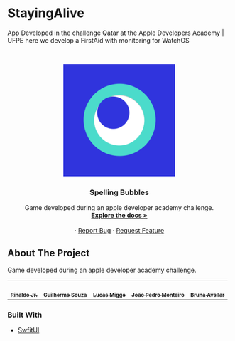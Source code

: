 # StayingAlive
App Developed in the challenge Qatar at the Apple Developers Academy | UFPE here we develop a FirstAid with monitoring for WatchOS

<!-- PROJECT LOGO -->
<br />
<p align="center">
  <a href="https://github.com/github_username/repo_name">
    <img src="./StayingAlive%20Watch%20App/Assets.xcassets/AppIcon.appiconset/App%20Icon-2.png" alt="Logo" width="50%">
  </a>

  <h3 align="center">Spelling Bubbles</h3>

  <p align="center">
Game developed during an apple developer academy challenge.
    <br />
    <a href="https://github.com/RinaldoJr4/StayingAlive"><strong>Explore the docs »</strong></a>
    <br />
    <br />
    ·
    <a href="https://github.com/RinaldoJr4/StayingAlive/issues?q=is%3Aopen+is%3Aissue">Report Bug</a>
    ·
    <a href="https://github.com/RinaldoJr4/StayingAlive/issues?q=is%3Aopen+is%3Aissue">Request Feature</a>
  </p>
</p>


## About The Project

Game developed during an apple developer academy challenge.

<table>
  <tr>
<td align="center"><a href="https://github.com/RinaldoJr4"><img src="https://avatars.githubusercontent.com/u/107890806?v=4" width="100px;" alt=""/><br /><sub><b>Rinaldo Jr.</b></sub></a><br/></td>

<td align="center"><a href="https://github.com/gms4"><img src="https://avatars.githubusercontent.com/u/55262001?v=4" width="100px;" alt=""/><br /><sub><b>Guilherme Souza</b></sub></a><br/></td>

<td align="center"><a href="https://github.com/miggelucas"><img src="https://avatars.githubusercontent.com/u/53379393?v=4" width="100px;" alt=""/><br /><sub><b>Lucas Migge</b></sub></a><br/></td>

<td align="center"><a href="https://github.com/hummjoao"><img src="https://avatars.githubusercontent.com/u/108694473?v=4" width="100px;" alt=""/><br /><sub><b>João Pedro Monteiro</b></sub></a><br/></td>

<td align="center"><a href="https://github.com/BrunaAvellar88"><img src="https://instagram.frec3-1.fna.fbcdn.net/v/t51.2885-15/41789489_1071381626369737_7993145901354924410_n.jpg?stp=dst-jpg_e35&_nc_ht=instagram.frec3-1.fna.fbcdn.net&_nc_cat=101&_nc_ohc=D8UIDdAnQjwAX_OOsyD&edm=ALQROFkBAAAA&ccb=7-5&ig_cache_key=MTg4MDExNDM3NDkxMDAxMDYwMA%3D%3D.2-ccb7-5&oh=00_AfBIpemwzkI0AJmi5xNXf6-C6yojxjbK1fv2-xTJAWQ5WQ&oe=639C1BD2&_nc_sid=30a2ef" width="100px;" alt=""/><br /><sub><b>Bruna Avellar</b></sub></a><br/></td>
</tr>
 </table>

### Built With

* [ SwfitUI ]( https://developer.apple.com/xcode/swiftui/ )
